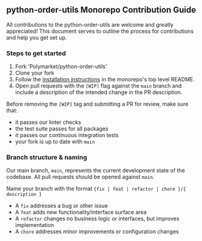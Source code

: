 ## python-order-utils Monorepo Contribution Guide

All contributions to the python-order-utils are welcome and greatly appreciated! This document serves to outline the process for contributions and help you get set up.

### Steps to get started

1. Fork 'Polymarket/python-order-utils'
2. Clone your fork
3. Follow the [installation instructions](./README.md) in the monorepo's top level README.
4. Open pull requests with the `[WIP]` flag against the `main` branch and include a description of the intended change in the PR description.

Before removing the `[WIP]` tag and submitting a PR for review, make sure that:

- it passes our linter checks
- the test suite passes for all packages
- it passes our continuous integration tests
- your fork is up to date with `main`

### Branch structure & naming

Our main branch, `main`, represents the current development state of the codebase. All pull requests should be opened against `main`.

Name your branch with the format `{fix | feat | refactor | chore }/{ description }`

- A `fix` addresses a bug or other issue
- A `feat` adds new functionality/interface surface area
- A `refactor` changes no business logic or interfaces, but improves implementation
- A `chore` addresses minor improvements or configuration changes

